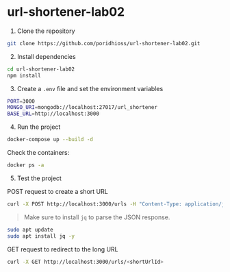 # url-shortener-lab02

1. Clone the repository

```bash
git clone https://github.com/poridhioss/url-shortener-lab02.git
```

2. Install dependencies

```bash
cd url-shortener-lab02
npm install
```

3. Create a `.env` file and set the environment variables

```bash
PORT=3000
MONGO_URI=mongodb://localhost:27017/url_shortener
BASE_URL=http://localhost:3000
```

4. Run the project

```bash
docker-compose up --build -d
```

Check the containers:

```bash
docker ps -a
```

5. Test the project

POST request to create a short URL  

```bash
curl -X POST http://localhost:3000/urls -H "Content-Type: application/json" -d '{"longUrl": "https://www.google.com"}' | jq
```

> Make sure to install `jq` to parse the JSON response.

```bash
sudo apt update
sudo apt install jq -y
```

GET request to redirect to the long URL

```bash
curl -X GET http://localhost:3000/urls/<shortUrlId>
```






